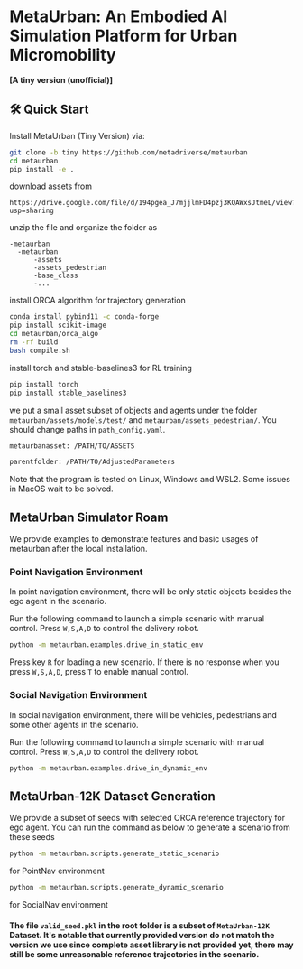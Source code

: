# MetaUrban: An Embodied AI Simulation Platform for Urban Micromobility

**[A tiny version (unofficial)]**


## 🛠 Quick Start
Install MetaUrban (Tiny Version) via:

```bash
git clone -b tiny https://github.com/metadriverse/metaurban
cd metaurban
pip install -e .
```

download assets from

```
https://drive.google.com/file/d/194pgea_J7mjjlmFD4pzj3KQAWxsJtmeL/view?usp=sharing
```

unzip the file and organize the folder as

```
-metaurban
  -metaurban
      -assets
      -assets_pedestrian
      -base_class
      -...
```

install ORCA algorithm for trajectory generation

```bash
conda install pybind11 -c conda-forge
pip install scikit-image
cd metaurban/orca_algo
rm -rf build
bash compile.sh 
```

install torch and stable-baselines3 for RL training

```bash
pip install torch
pip install stable_baselines3
```

we put a small asset subset of objects and agents under the folder `metaurban/assets/models/test/` and `metaurban/assets_pedestrian/`. You should change paths in `path_config.yaml`.

```bash
metaurbanasset: /PATH/TO/ASSETS

parentfolder: /PATH/TO/AdjustedParameters
```

Note that the program is tested on Linux, Windows and WSL2. Some issues in MacOS wait to be solved.


## MetaUrban Simulator Roam
We provide examples to demonstrate features and basic usages of metaurban after the local installation.

### Point Navigation Environment

In point navigation environment, there will be only static objects besides the ego agent in the scenario.

Run the following command to launch a simple scenario with manual control. Press `W,S,A,D` to control the delivery robot. 


```bash
python -m metaurban.examples.drive_in_static_env
```

Press key ```R``` for loading a new scenario. If there is no response when you press `W,S,A,D`, press `T` to enable manual control.

### Social Navigation Environment
In social navigation environment, there will be vehicles, pedestrians and some other agents in the scenario.

Run the following command to launch a simple scenario with manual control. Press `W,S,A,D` to control the delivery robot. 

```bash
python -m metaurban.examples.drive_in_dynamic_env
```

## MetaUrban-12K Dataset Generation
We provide a subset of seeds with selected ORCA reference trajectory for ego agent. You can run the command as below to generate a scenario from these seeds

```bash
python -m metaurban.scripts.generate_static_scenario
```

for PointNav environment 

```bash
python -m metaurban.scripts.generate_dynamic_scenario
```

for SocialNav environment 

#### The file `valid_seed.pkl` in the root folder is a subset of `MetaUrban-12K` Dataset. It's notable that currently provided version do not match the version we use since complete asset library is not provided yet, there may still be some unreasonable reference trajectories in the scenario.
